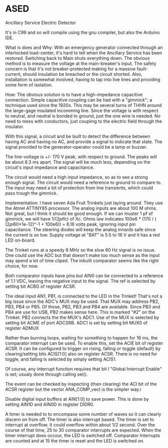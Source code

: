 ASED
=========
Ancillary Service Electric Detector


It's in C99 and so will compile using the gnu compiler, but also the
Arduino IDE.

What is does and Why:
With an emergency generator connected through an interlocked load-center,
it's hard to tell when the Ancillary Service has been restored. Switching
back to Main shuts everything down. The obvious method is to measure the
voltage at the main-breaker's input. The safety concern is that it's not
breaker-protected making for a massive fault-current, should insulation be
breached or the circuit shorted. Also, installation is somewhat involved,
having to tap into live lines and providing some form of isolation.

How: 
The obvious solution is to have a high-impedance capacitive connection. Simple
capacitive coupling can be had with a "gimmick"; a technique used since the
1920s. This may be several turns of THHN around the large-gage insulated
incomming line. Since the voltage is with respect to neutral, and neutral is
bonded to ground, just the one wire is needed. No need to mess with conductors,
just coupling to the electric field through the insulator.

With this signal, a circuit and be built to detect the difference between
having AC and having no AC, and provide a signal to indicate that state.
The signal provided to the generator-operator could be a lamp or buzzer.

The line-voltage is +/- 170 V peak, with respect to ground. The peaks will be
about 8.3 ms apart. The signal will be much less, depending on the circuit's
input impedance and capacitance.

The circuit would need a high input impedance, so as to see a strong enough
signal. The circuit would need a reference to ground to compare to. The input
may need a bit of protection from line transients, which could pass trough
the gimmick.

Implementation:
I have seven Ada Fruit Trinkets just laying around. They use the Atmel 
ATTINY85 processor. The analog inputs are about 100 M ohms. Not great, but
I think it should be good enough. If we can muster 1 pf of gimmick, we will
have 1/(2*pi*fc) of Xc. Ohms law indicates
100e6 * (170 / ( (2*pi*60*1e-12)^-1 + 100e6)) = 6.16 volts peak, ignoring
input pin capacitance. The steering diodes will keep the analog innards safe
since the current is so low. Supply voltage at "BAT" is 5.5 to 16 V and it has
a red LED on-board.

The Trinket runs at a speedy 8 MHz so the slow 60 Hz signal is no issue. One
could use the ADC but that doesn't make too much sense as the input may spend a
lot of time cliped. The inbuilt comparator seems like the right choice, for now.

Both comparator inputs have pins but AIN0 can be connected to a reference of
1.1 VDC, leaving the negative input to the signal. The ref is selected by
setting bit ACBG of register ACSR.

The ideal input AN1, PB1, is connected to the LED in the Trinket!
That's not a big issue since the ADC's MUX may be used. That MUX may address
PB2, PB3, PB4 or PB5. Of those, PB2, PB3 and PB4 are available. Since PB3 and
PB4 are use for USB, PB2 makes sense here. This is marked "#2" on the Trinket.
PB2 connects the the MUX's ADC1. Use of the MUX is selected by setting bit ACME of port ADCSRB. ADC1 is set by setting bit MUX0 of register ADMUX 

Rather than burning loops, waiting for something to happen for 16 ms, the
comparator interrupt can be used. To enable this, set the ACIE bit of register
ACSR. It can be configured to trigger on rising, falling or toggle (default)
by clearing/setting bits ACIS[1:0] also on register ACSR. There is no need for
toggle, and falling is selected by simply setting ACIS1.

Of course, any interrupt function requires that bit I "Global Interrupt Enable"
is set; usualy done through calling sei().

The event can be checked by inspecting (then clearing) the ACI bit of the ACSR
register but the vector ANA_COMP_vect is the simpler way.i

Disable digital input buffers at AIN[1:0] to save power. This is done by
setting AIN1D and AIN0D in register DIDR0.

A timer is needed to to encompase some number of waves so it can clearly
discern on from off. The timer is also interrupt based. The timer is set to
interrupt at overflow. It could overflow within about 1/2 second. Over the
course of that time, 25 to 30 comparator interrupts are expected. When the
timer interrupt does occour, the LED is switched off. Comparator Interrupts are
counted and at 15 the timer is reset and the LED is switched on.


 

     
